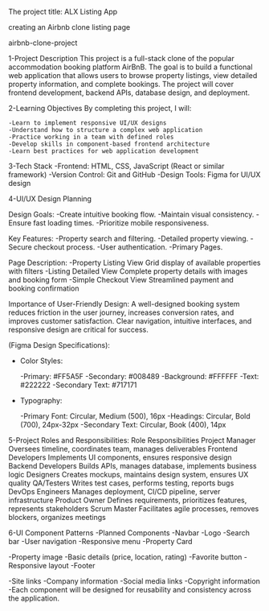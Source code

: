 The project title: ALX Listing App

creating an Airbnb clone listing page

airbnb-clone-project

1-Project Description
This project is a full-stack clone of the popular accommodation booking platform AirBnB. The goal is to build a functional web application that allows users to browse property listings, view detailed property information, and complete bookings. The project will cover frontend development, backend APIs, database design, and deployment.

2-Learning Objectives
By completing this project, I will:

    -Learn to implement responsive UI/UX designs
    -Understand how to structure a complex web application
    -Practice working in a team with defined roles
    -Develop skills in component-based frontend architecture
    -Learn best practices for web application development

3-Tech Stack
-Frontend: HTML, CSS, JavaScript (React or similar framework)
-Version Control: Git and GitHub
-Design Tools: Figma for UI/UX design

4-UI/UX Design Planning

Design Goals:
-Create intuitive booking flow.
-Maintain visual consistency.
-Ensure fast loading times.
-Prioritize mobile responsiveness.

Key Features:
-Property search and filtering.
-Detailed property viewing.
-Secure checkout process.
-User authentication.
-Primary Pages.

Page Description:
-Property Listing View Grid display of available properties with filters
-Listing Detailed View Complete property details with images and booking form
-Simple Checkout View Streamlined payment and booking confirmation

Importance of User-Friendly Design:
A well-designed booking system reduces friction in the user journey, increases conversion rates, and improves customer satisfaction. Clear navigation, intuitive interfaces, and responsive design are critical for success.

(Figma Design Specifications):

- Color Styles:

  -Primary: #FF5A5F
  -Secondary: #008489
  -Background: #FFFFFF
  -Text: #222222
  -Secondary Text: #717171

- Typography:

  -Primary Font: Circular, Medium (500), 16px
  -Headings: Circular, Bold (700), 24px-32px
  -Secondary Text: Circular, Book (400), 14px

5-Project Roles and Responsibilities:
Role	                Responsibilities
Project Manager    	    Oversees timeline, coordinates team, manages deliverables
Frontend Developers	    Implements UI components, ensures responsive design
Backend Developers	    Builds APIs, manages database, implements business logic
Designers Creates       mockups, maintains design system, ensures UX quality
QA/Testers	            Writes test cases, performs testing, reports bugs
DevOps Engineers	    Manages deployment, CI/CD pipeline, server infrastructure
Product Owner	        Defines requirements, prioritizes features, represents stakeholders
Scrum Master	        Facilitates agile processes, removes blockers, organizes meetings

6-UI Component Patterns
-Planned Components
-Navbar
-Logo
-Search bar
-User navigation
-Responsive menu
-Property Card

-Property image
-Basic details (price, location, rating)
-Favorite button
-Responsive layout
-Footer

-Site links
-Company information
-Social media links
-Copyright information
-Each component will be designed for reusability and consistency across the application.
